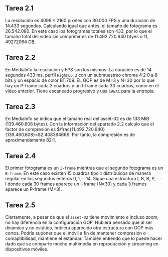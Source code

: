## Tarea 2.1

La resolución es $4096 \times 2160$ píxeles con $30.000$ FPS y una duración de $14.433$ segundos. Calculando igual que antes, el tamaño de fotograma es $26.542.080$. En este caso los fotogramas totales son $433$, por lo que el tamaño total del vídeo sin comprimir es de $11.492.720.640$ btyes o $11,49272064$ GB.

## Tarea 2.2

En MediaInfo la resolución y FPS son los mismos. La duración es de 14 segundos 433 ms, perfil `High@L5.2` con un submuestreo chroma 4:2:0 a 8 bits y un espacio de color BT.709. EL GOP es de M=3 y N=30 por lo que hay un P-frame cada 3 cuadros y un I-frame cada 30 cuadros, como en el vídeo anterior. Tiene escaneado progresivo y usa `CABAC` para la entropía.

## Tarea 2.3

En MediaInfo se indica que el tamaño real del asset-02 es de 133 MiB ($139.460.608$ bytes). Con la información del apartado 2.2 calculo que el factor de compresión es $\frac{11.492.720.640}{139.460.608}=82.40836466$. Por tanto, la compresión es de aproximandamente 82:1.

## Tarea 2.4

El primer fotograma es un `I-frame` mientras que el segundo fotograma es un `B-frame`. En este caso existen 15 cuadros tipo `I` distribuidos de manera regular en los segundos enteros $0,\,1,\cdots 14$. Sigue una estructura I, B, B, P, $\cdots$ I donde cada 30 frames aparece un I-frame (N=30) y cada 3 frames aparece un P-frame (M=3). 

## Tarea 2.5

Ciertamente, a pesar de que el `asset-02` tiene movimiento e incluso zoom, no hay diferencia en la configuración GOP. Hubiera pensado que al ser dinámico y no estático,  hubiera aparecido otra estructura con GOP más cortos. Podría suponer que el móvil a fin de mantener compresión o comaptibilidad, mantiene el estándar. También entiendo que lo puede hacer dado que se comparte mucho multimedia en reproducción y streaming en dispositivos móviles.